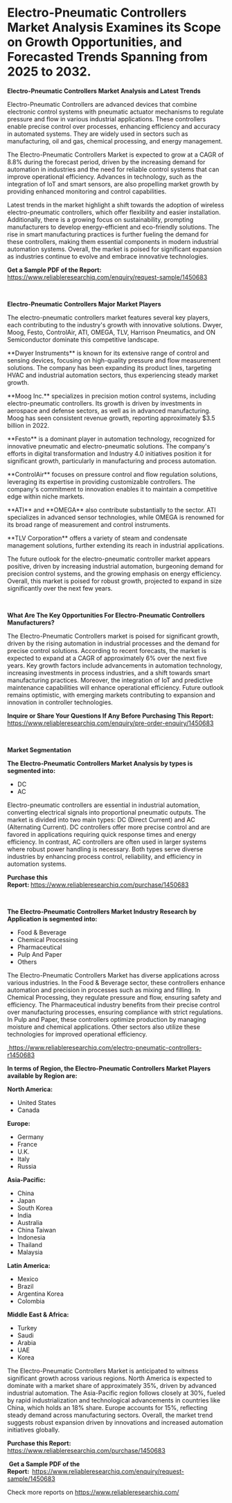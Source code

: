 <p><h1>Electro-Pneumatic Controllers Market Analysis Examines its Scope on Growth Opportunities, and Forecasted Trends Spanning from 2025 to 2032.</h1></p><p><strong>Electro-Pneumatic Controllers Market Analysis and Latest Trends</strong></p>
<p><p>Electro-Pneumatic Controllers are advanced devices that combine electronic control systems with pneumatic actuator mechanisms to regulate pressure and flow in various industrial applications. These controllers enable precise control over processes, enhancing efficiency and accuracy in automated systems. They are widely used in sectors such as manufacturing, oil and gas, chemical processing, and energy management.</p><p>The Electro-Pneumatic Controllers Market is expected to grow at a CAGR of 8.8% during the forecast period, driven by the increasing demand for automation in industries and the need for reliable control systems that can improve operational efficiency. Advances in technology, such as the integration of IoT and smart sensors, are also propelling market growth by providing enhanced monitoring and control capabilities.</p><p>Latest trends in the market highlight a shift towards the adoption of wireless electro-pneumatic controllers, which offer flexibility and easier installation. Additionally, there is a growing focus on sustainability, prompting manufacturers to develop energy-efficient and eco-friendly solutions. The rise in smart manufacturing practices is further fueling the demand for these controllers, making them essential components in modern industrial automation systems. Overall, the market is poised for significant expansion as industries continue to evolve and embrace innovative technologies.</p></p>
<p><strong>Get a Sample PDF of the Report:&nbsp;</strong> <a href="https://www.reliableresearchiq.com/enquiry/request-sample/1450683?utm_campaign=2295&utm_medium=2&utm_source=Github&utm_content=ia&utm_term=27022025&utm_id=electro-pneumatic-controllers">https://www.reliableresearchiq.com/enquiry/request-sample/1450683</a></p>
<p>&nbsp;</p>
<p><strong>Electro-Pneumatic Controllers Major Market Players</strong></p>
<p><p>The electro-pneumatic controllers market features several key players, each contributing to the industry's growth with innovative solutions. Dwyer, Moog, Festo, ControlAir, ATI, OMEGA, TLV, Harrison Pneumatics, and ON Semiconductor dominate this competitive landscape.</p><p>**Dwyer Instruments** is known for its extensive range of control and sensing devices, focusing on high-quality pressure and flow measurement solutions. The company has been expanding its product lines, targeting HVAC and industrial automation sectors, thus experiencing steady market growth.</p><p>**Moog Inc.** specializes in precision motion control systems, including electro-pneumatic controllers. Its growth is driven by investments in aerospace and defense sectors, as well as in advanced manufacturing. Moog has seen consistent revenue growth, reporting approximately $3.5 billion in 2022.</p><p>**Festo** is a dominant player in automation technology, recognized for innovative pneumatic and electro-pneumatic solutions. The company's efforts in digital transformation and Industry 4.0 initiatives position it for significant growth, particularly in manufacturing and process automation.</p><p>**ControlAir** focuses on pressure control and flow regulation solutions, leveraging its expertise in providing customizable controllers. The company's commitment to innovation enables it to maintain a competitive edge within niche markets.</p><p>**ATI** and **OMEGA** also contribute substantially to the sector. ATI specializes in advanced sensor technologies, while OMEGA is renowned for its broad range of measurement and control instruments.</p><p>**TLV Corporation** offers a variety of steam and condensate management solutions, further extending its reach in industrial applications. </p><p>The future outlook for the electro-pneumatic controller market appears positive, driven by increasing industrial automation, burgeoning demand for precision control systems, and the growing emphasis on energy efficiency. Overall, this market is poised for robust growth, projected to expand in size significantly over the next few years.</p></p>
<p>&nbsp;</p>
<p><strong>What Are The Key Opportunities For Electro-Pneumatic Controllers Manufacturers?</strong></p>
<p><p>The Electro-Pneumatic Controllers market is poised for significant growth, driven by the rising automation in industrial processes and the demand for precise control solutions. According to recent forecasts, the market is expected to expand at a CAGR of approximately 6% over the next five years. Key growth factors include advancements in automation technology, increasing investments in process industries, and a shift towards smart manufacturing practices. Moreover, the integration of IoT and predictive maintenance capabilities will enhance operational efficiency. Future outlook remains optimistic, with emerging markets contributing to expansion and innovation in controller technologies.</p></p>
<p><strong>Inquire or Share Your Questions If Any Before Purchasing This Report:</strong> <a href="https://www.reliableresearchiq.com/enquiry/pre-order-enquiry/1450683?utm_campaign=2295&utm_medium=2&utm_source=Github&utm_content=ia&utm_term=27022025&utm_id=electro-pneumatic-controllers">https://www.reliableresearchiq.com/enquiry/pre-order-enquiry/1450683</a></p>
<p>&nbsp;</p>
<p><strong>Market Segmentation</strong></p>
<p><strong>The Electro-Pneumatic Controllers Market Analysis by types is segmented into:</strong></p>
<p><ul><li>DC</li><li>AC</li></ul></p>
<p><p>Electro-pneumatic controllers are essential in industrial automation, converting electrical signals into proportional pneumatic outputs. The market is divided into two main types: DC (Direct Current) and AC (Alternating Current). DC controllers offer more precise control and are favored in applications requiring quick response times and energy efficiency. In contrast, AC controllers are often used in larger systems where robust power handling is necessary. Both types serve diverse industries by enhancing process control, reliability, and efficiency in automation systems.</p></p>
<p><strong>Purchase this Report:&nbsp;</strong><a href="https://www.reliableresearchiq.com/purchase/1450683?utm_campaign=2295&utm_medium=2&utm_source=Github&utm_content=ia&utm_term=27022025&utm_id=electro-pneumatic-controllers">https://www.reliableresearchiq.com/purchase/1450683</a></p>
<p>&nbsp;</p>
<p><strong>The Electro-Pneumatic Controllers Market Industry Research by Application is segmented into:</strong></p>
<p><ul><li>Food & Beverage</li><li>Chemical Processing</li><li>Pharmaceutical</li><li>Pulp And Paper</li><li>Others</li></ul></p>
<p><p>The Electro-Pneumatic Controllers Market has diverse applications across various industries. In the Food & Beverage sector, these controllers enhance automation and precision in processes such as mixing and filling. In Chemical Processing, they regulate pressure and flow, ensuring safety and efficiency. The Pharmaceutical industry benefits from their precise control over manufacturing processes, ensuring compliance with strict regulations. In Pulp and Paper, these controllers optimize production by managing moisture and chemical applications. Other sectors also utilize these technologies for improved operational efficiency.</p></p>
<p><a href="https://www.reliableresearchiq.com/electro-pneumatic-controllers-r1450683?utm_campaign=2295&utm_medium=2&utm_source=Github&utm_content=ia&utm_term=27022025&utm_id=electro-pneumatic-controllers">&nbsp;https://www.reliableresearchiq.com/electro-pneumatic-controllers-r1450683</a></p>
<p><strong>In terms of Region, the Electro-Pneumatic Controllers Market Players available by Region are:</strong></p>
<p>
    <p> <strong> North America: </strong>
        <ul>
            <li>United States</li>
            <li>Canada</li>
        </ul>
        </p> 
    <p> <strong> Europe: </strong>
        <ul>
            <li>Germany</li>
            <li>France</li>
            <li>U.K.</li>
            <li>Italy</li>
            <li>Russia</li>
        </ul>
        </p> 
    <p> <strong> Asia-Pacific: </strong>
        <ul>
            <li>China</li>
            <li>Japan</li>
            <li>South Korea</li>
            <li>India</li>
            <li>Australia</li>
            <li>China Taiwan</li>
            <li>Indonesia</li>
            <li>Thailand</li>
            <li>Malaysia</li>
        </ul>
        </p> 
    <p> <strong> Latin America: </strong>
        <ul>
            <li>Mexico</li>
            <li>Brazil</li>
            <li>Argentina Korea</li>
            <li>Colombia</li>
        </ul>
        </p> 
    <p> <strong> Middle East & Africa: </strong>
        <ul>
            <li>Turkey</li>
            <li>Saudi</li>
            <li>Arabia</li>
            <li>UAE</li>
            <li>Korea</li>
        </ul>
    </p>
    </p>
<p><p>The Electro-Pneumatic Controllers Market is anticipated to witness significant growth across various regions. North America is expected to dominate with a market share of approximately 35%, driven by advanced industrial automation. The Asia-Pacific region follows closely at 30%, fueled by rapid industrialization and technological advancements in countries like China, which holds an 18% share. Europe accounts for 15%, reflecting steady demand across manufacturing sectors. Overall, the market trend suggests robust expansion driven by innovations and increased automation initiatives globally.</p></p>
<p><strong>Purchase this Report: </strong><a href="https://www.reliableresearchiq.com/purchase/1450683?utm_campaign=2295&utm_medium=2&utm_source=Github&utm_content=ia&utm_term=27022025&utm_id=electro-pneumatic-controllers">https://www.reliableresearchiq.com/purchase/1450683</a></p>
<p>&nbsp;<strong>Get a Sample PDF of the Report:&nbsp;&nbsp;</strong><a href="https://www.reliableresearchiq.com/enquiry/request-sample/1450683?utm_campaign=2295&utm_medium=2&utm_source=Github&utm_content=ia&utm_term=27022025&utm_id=electro-pneumatic-controllers">https://www.reliableresearchiq.com/enquiry/request-sample/1450683</a></p>
<p><strong></strong></p>
<p>Check more reports on <a href="https://www.reliableresearchiq.com/?utm_campaign=2295&utm_medium=2&utm_source=Github&utm_content=ia&utm_term=27022025&utm_id=electro-pneumatic-controllers">https://www.reliableresearchiq.com/</a></p>